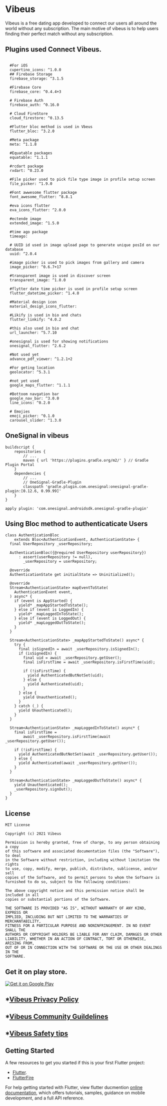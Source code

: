 # Vibeus
Vibeus is a free dating app developed to connect our users all around the world without any subscription.
The main motive of vibeus is to help users finding their perfect match without any subscription.


## Plugins used Connect Vibeus.
```Pluguns Used in Vibeus
  
  #For iOS
  cupertino_icons: ^1.0.0
  ## Firebase Storage
  firebase_storage: ^3.1.5
  
  #Firebase Core
  firebase_core: ^0.4.4+3
  
  # Firebase Auth
  firebase_auth: ^0.16.0
  
  # Cloud FireStore
  cloud_firestore: ^0.13.5
  
  #Flutter bloc method is used in Vbeus
  flutter_bloc: ^3.2.0
  
  #Meta package
  meta: ^1.1.8
  
  #Equatable packages
  equatable: ^1.1.1
  
  #rcdart package
  rxdart: ^0.23.0
  
  #File picker used to pick file type image in profile setup screen
  file_picker: ^1.9.0
  
  #Font awwesome flutter package
  font_awesome_flutter: ^8.8.1
  
  #eva icons flutter
  eva_icons_flutter: ^2.0.0
  
  #ectende image
  extended_image: ^1.5.0
  
  #time ago package
  timeago: 
  
  # UUID id used in image upload page to generate unique posId on our database
  uuid: ^2.0.4
  
  #image picker is used to pick images from gallery and camera
  image_picker: ^0.6.7+17
  
  #transparent image is used in discover screen
  transparent_image: ^1.0.0
  
  #flytter date time picker is used in profile setup screen
  flutter_datetime_picker: ^1.4.0
  
  #Material design icon
  material_design_icons_flutter:
  
  #Likify is used in bio and chats
  flutter_linkify: ^4.0.2
  
  #this also used in bio and chat
  url_launcher: ^5.7.10
  
  #onesignal is used for showing notifications
  onesignal_flutter: ^2.6.2
  
  #Not used yet
  advance_pdf_viewer: ^1.2.1+2
  
  #For geting location 
  geolocator: ^5.3.1
  
  #not yet used
  google_maps_flutter: ^1.1.1
  
  #Bottoom navgation bar
  google_nav_bar: ^3.0.0
  line_icons: ^0.2.0
  
  # Emojies
  emoji_picker: ^0.1.0
  carousel_slider: ^1.3.0
```
## OneSignal in vibeus
```
buildscript {
    repositories {
        // ...
        maven { url 'https://plugins.gradle.org/m2/' } // Gradle Plugin Portal
    }
    dependencies {
        // ...
        // OneSignal-Gradle-Plugin
        classpath 'gradle.plugin.com.onesignal:onesignal-gradle-plugin:[0.12.6, 0.99.99]'
    }
}

apply plugin: 'com.onesignal.androidsdk.onesignal-gradle-plugin'
```

## Using Bloc method to authenticaticate Users
```
class AuthenticationBloc
    extends Bloc<AuthenticationEvent, AuthenticationState> {
  final UserRepository _userRepository;

  AuthenticationBloc({@required UserRepository userRepository})
      : assert(userRepository != null),
        _userRepository = userRepository;

  @override
  AuthenticationState get initialState => Uninitialized();

  @override
  Stream<AuthenticationState> mapEventToState(
    AuthenticationEvent event,
  ) async* {
    if (event is AppStarted) {
      yield* _mapAppStartedToState();
    } else if (event is LoggedIn) {
      yield* _mapLoggedInToState();
    } else if (event is LoggedOut) {
      yield* _mapLoggedOutToState();
    }
  }

  Stream<AuthenticationState> _mapAppStartedToState() async* {
    try {
      final isSignedIn = await _userRepository.isSignedIn();
      if (isSignedIn) {
        final uid = await _userRepository.getUser();
        final isFirstTime = await _userRepository.isFirstTime(uid);

        if (!isFirstTime) {
          yield AuthenticatedButNotSet(uid);
        } else {
          yield Authenticated(uid);
        }
      } else {
        yield Unauthenticated();
      }
    } catch (_) {
      yield Unauthenticated();
    }
  }

  Stream<AuthenticationState> _mapLoggedInToState() async* {
    final isFirstTime =
        await _userRepository.isFirstTime(await _userRepository.getUser());

    if (!isFirstTime) {
      yield AuthenticatedButNotSet(await _userRepository.getUser());
    } else {
      yield Authenticated(await _userRepository.getUser());
    }
  }

  Stream<AuthenticationState> _mapLoggedOutToState() async* {
    yield Unauthenticated();
    _userRepository.signOut();
  }
}
```

## License
```
MIT License

Copyright (c) 2021 Vibeus

Permission is hereby granted, free of charge, to any person obtaining a copy
of this software and associated documentation files (the "Software"), to deal
in the Software without restriction, including without limitation the rights
to use, copy, modify, merge, publish, distribute, sublicense, and/or sell
copies of the Software, and to permit persons to whom the Software is
furnished to do so, subject to the following conditions:

The above copyright notice and this permission notice shall be included in all
copies or substantial portions of the Software.

THE SOFTWARE IS PROVIDED "AS IS", WITHOUT WARRANTY OF ANY KIND, EXPRESS OR
IMPLIED, INCLUDING BUT NOT LIMITED TO THE WARRANTIES OF MERCHANTABILITY,
FITNESS FOR A PARTICULAR PURPOSE AND NONINFRINGEMENT. IN NO EVENT SHALL THE
AUTHORS OR COPYRIGHT HOLDERS BE LIABLE FOR ANY CLAIM, DAMAGES OR OTHER
LIABILITY, WHETHER IN AN ACTION OF CONTRACT, TORT OR OTHERWISE, ARISING FROM,
OUT OF OR IN CONNECTION WITH THE SOFTWARE OR THE USE OR OTHER DEALINGS IN THE
SOFTWARE.
```
## Get it on play store.
<a href="https://play.google.com/store/apps/details?id=com.vc.vibeus&pcampaignid=pcampaignidMKT-Other-global-all-co-prtnr-py-PartBadge-Mar2515-1">
<img alt="Get it on Google Play" src="https://play.google.com/intl/en_us/badges/static/images/badges/en_badge_web_generic.png" />	</a>

## *[Vibeus Privacy Policy](https://github.com/vibeus-con/vibeusprivacy/blob/main/Privacy.md)

## *[Vibeus Community Guildelines](https://github.com/vibeus-con/vibeus-con/blob/main/CommunityGuidelines.md)

## *[Vibeus Safety tips](https://github.com/vibeus-con/vibeus-con/blob/main/SafetyTips.md)

## Getting Started


A few resources to get you started if this is your first Flutter project:

- [Flutter](https://flutter.dev).
- [FlutterFire](https://firebase.flutter.dev/)

For help getting started with Flutter, view flutter ducmention
[online documentation](https://flutter.dev/docs), which offers tutorials,
samples, guidance on mobile development, and a full API reference.

